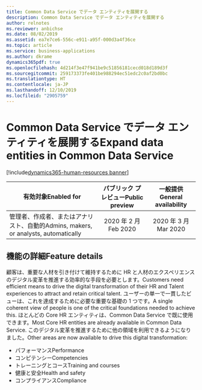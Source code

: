 ```yaml
---
title: Common Data Service でデータ エンティティを展開する
description: Common Data Service でデータ エンティティを展開する
author: relnotes
ms.reviewer: anbichse
ms.date: 08/02/2019
ms.assetid: ea7e7ce6-556c-e911-a95f-000d3a4f36ce
ms.topic: article
ms.service: business-applications
ms.author: dkrame
dynamics365pdf: true
ms.openlocfilehash: 4d214f3e47f941be9c51856181cecd018d189d3f
ms.sourcegitcommit: 259173373fe401be988294ec51edc2c0af2bd0bc
ms.translationtype: HT
ms.contentlocale: ja-JP
ms.lasthandoff: 12/10/2019
ms.locfileid: "2905759"
---
```

# <a name="expand-data-entities-in-common-data-service"></a><span data-ttu-id="dd5ff-103">Common Data Service でデータ エンティティを展開する</span><span class="sxs-lookup"><span data-stu-id="dd5ff-103">Expand data entities in Common Data Service</span></span>
[!include[dynamics365-human-resources banner](../includes/dynamics365-human-resources.md)]

| <span data-ttu-id="dd5ff-104">有効対象</span><span class="sxs-lookup"><span data-stu-id="dd5ff-104">Enabled for</span></span>    |  <span data-ttu-id="dd5ff-105">パブリック プレビュー</span><span class="sxs-lookup"><span data-stu-id="dd5ff-105">Public preview</span></span> | <span data-ttu-id="dd5ff-106">一般提供</span><span class="sxs-lookup"><span data-stu-id="dd5ff-106">General availability</span></span> | 
| ---------- | :----------: |:----------: |
|<span data-ttu-id="dd5ff-107">管理者、作成者、またはアナリスト、自動的</span><span class="sxs-lookup"><span data-stu-id="dd5ff-107">Admins, makers, or analysts, automatically</span></span>|<span data-ttu-id="dd5ff-108">2020 年 2 月</span><span class="sxs-lookup"><span data-stu-id="dd5ff-108">Feb 2020</span></span>| <span data-ttu-id="dd5ff-109">2020 年 3 月</span><span class="sxs-lookup"><span data-stu-id="dd5ff-109">Mar 2020</span></span>|






## <a name="feature-details"></a><span data-ttu-id="dd5ff-110">機能の詳細</span><span class="sxs-lookup"><span data-stu-id="dd5ff-110">Feature details</span></span>
<!--feature detail start -->
<span data-ttu-id="dd5ff-111">顧客は、重要な人材を引き付けて維持するために HR と人材のエクスペリエンスのデジタル変革を推進する効率的な手段を必要とします。</span><span class="sxs-lookup"><span data-stu-id="dd5ff-111">Customers need efficient means to drive the digital transformation of their HR and Talent experiences to attract and retain critical talent.</span></span> <span data-ttu-id="dd5ff-112">ユーザーの単一で一貫したビューは、これを達成するために必要な重要な基礎の 1 つです。</span><span class="sxs-lookup"><span data-stu-id="dd5ff-112">A single coherent view of people is one of the critical foundations needed to achieve this.</span></span> <span data-ttu-id="dd5ff-113">ほとんどの Core HR エンティティは、Common Data Service で既に使用できます。</span><span class="sxs-lookup"><span data-stu-id="dd5ff-113">Most Core HR entities are already available in Common Data Service.</span></span> <span data-ttu-id="dd5ff-114">このデジタル変革を推進するために他の領域を利用できるようになりました。</span><span class="sxs-lookup"><span data-stu-id="dd5ff-114">Other areas are now available to drive this digital transformation:</span></span>

- <span data-ttu-id="dd5ff-115">パフォーマンス</span><span class="sxs-lookup"><span data-stu-id="dd5ff-115">Performance</span></span>
- <span data-ttu-id="dd5ff-116">コンピテンシー</span><span class="sxs-lookup"><span data-stu-id="dd5ff-116">Competencies</span></span>
- <span data-ttu-id="dd5ff-117">トレーニングとコース</span><span class="sxs-lookup"><span data-stu-id="dd5ff-117">Training and courses</span></span>
- <span data-ttu-id="dd5ff-118">健康と安全</span><span class="sxs-lookup"><span data-stu-id="dd5ff-118">Health and safety</span></span>
- <span data-ttu-id="dd5ff-119">コンプライアンス</span><span class="sxs-lookup"><span data-stu-id="dd5ff-119">Compliance</span></span>
<!--feature detail end -->









